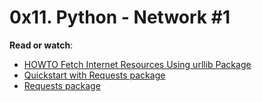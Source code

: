 0x11. Python - Network #1
=========================
**Read or watch**:

- [HOWTO Fetch Internet Resources Using urllib Package](https://intranet.alxswe.com/rltoken/KoRrs5dVWsb-B82e-M1TQQ)
- [Quickstart with Requests package](https://intranet.alxswe.com/rltoken/OGcRGPr7TSWtzypDd0ZibQ)
- [Requests package](https://alx-intranet.hbtn.io/rltoken/82yOuRsJgpxlGFPmRBDqxQ "Requests package")
